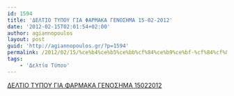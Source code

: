 ```yaml
---
id: 1594
title: 'ΔΕΛΤΙΟ ΤΥΠΟΥ ΓΙΑ ΦΑΡΜΑΚΑ ΓΕΝΟΣΗΜΑ 15-02-2012'
date: '2012-02-15T02:01:54+02:00'
author: agiannopoulos
layout: post
guid: 'http://agiannopoulos.gr/?p=1594'
permalink: /2012/02/15/%ce%b4%ce%b5%ce%bb%cf%84%ce%b9%ce%bf-%cf%84%cf%85%cf%80%ce%bf%cf%85-%ce%b3%ce%b9%ce%b1-%cf%86%ce%b1%cf%81%ce%bc%ce%b1%ce%ba%ce%b1-%ce%b3%ce%b5%ce%bd%ce%bf%cf%83%ce%b7%ce%bc%ce%b1-15-02-2012/
tags:
    - 'Δελτία Τύπου'
---
```


[ΔΕΛΤΙΟ ΤΥΠΟΥ ΓΙΑ ΦΑΡΜΑΚΑ ΓΕΝΟΣΗΜΑ 15022012](/wp-content/uploads/2012/04/ceb4ceb5cebbcf84ceb9cebf-cf84cf85cf80cebfcf85-ceb3ceb9ceb1-cf86ceb1cf81cebcceb1cebaceb1-ceb3ceb5cebdcebfcf83ceb7cebcceb1-15022012.doc)